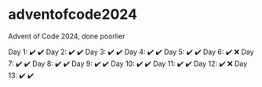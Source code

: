 # adventofcode2024
Advent of Code 2024, done poorlier

Day 1:  ✔️ ✔️
Day 2:  ✔️ ✔️
Day 3:  ✔️ ✔️
Day 4:  ✔️ ✔️
Day 5:  ✔️ ✔️
Day 6:  ✔️ ❌
Day 7:  ✔️ ✔️
Day 8:  ✔️ ✔️
Day 9:  ✔️ ✔️
Day 10: ✔️ ✔️
Day 11: ✔️ ✔️
Day 12: ✔️ ❌
Day 13: ✔️ ✔️
